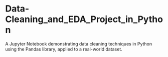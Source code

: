 # Data-Cleaning_and_EDA_Project_in_Python
A Jupyter Notebook demonstrating data cleaning techniques in Python using the Pandas library, applied to a real-world dataset.
